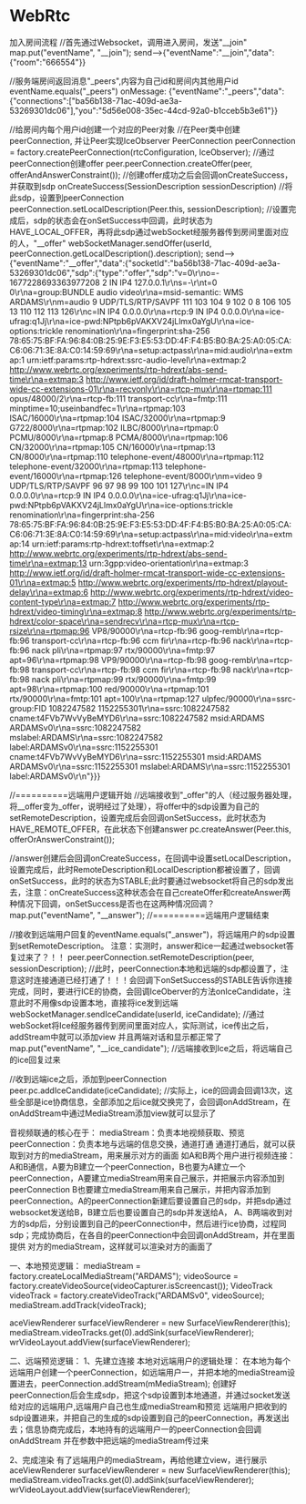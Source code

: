 # WebRtc

加入房间流程
//首先通过Websocket，调用进入房间，发送"__join"
map.put("eventName", "__join");
send-->{"eventName":"__join","data":{"room":"666554"}}

//服务端房间返回消息"_peers",内容为自己id和房间内其他用户id
eventName.equals("_peers")
onMessage: {"eventName":"_peers","data":{"connections":["ba56b138-71ac-409d-ae3a-53269301dc06"],"you":"5d56e008-35ec-44cd-92a0-b1cceb5b3e61"}}

//给房间内每个用户id创建一个对应的Peer对象
//在Peer类中创建peerConnection, 并让Peer实现IceObserver
PeerConnection peerConnection = factory.createPeerConnection(rtcConfiguration,  IceObserver);
//通过peerConnection创建offer
peer.peerConnection.createOffer(peer, offerAndAnswerConstraint());
//创建offer成功之后会回调onCreateSuccess，并获取到sdp
onCreateSuccess(SessionDescription sessionDescription)
//将此sdp，设置到peerConnection
peerConnection.setLocalDescription(Peer.this, sessionDescription);
//设置完成后，sdp的状态会在onSetSuccess中回调，此时状态为HAVE_LOCAL_OFFER，再将此sdp通过webSocket经服务器传到房间里面对应的人，"__offer"
webSocketManager.sendOffer(userId, peerConnection.getLocalDescription().description);
send-->{"eventName":"__offer","data":{"socketId":"ba56b138-71ac-409d-ae3a-53269301dc06","sdp":{"type":"offer","sdp":"v=0\r\no=- 1677228693363977208 2 IN IP4 127.0.0.1\r\ns=-\r\nt=0 0\r\na=group:BUNDLE audio video\r\na=msid-semantic: WMS ARDAMS\r\nm=audio 9 UDP/TLS/RTP/SAVPF 111 103 104 9 102 0 8 106 105 13 110 112 113 126\r\nc=IN IP4 0.0.0.0\r\na=rtcp:9 IN IP4 0.0.0.0\r\na=ice-ufrag:q1Jj\r\na=ice-pwd:NPtpb6pVAKXV24jLlmx0aYgU\r\na=ice-options:trickle renomination\r\na=fingerprint:sha-256 78:65:75:BF:FA:96:84:0B:25:9E:F3:E5:53:DD:4F:F4:B5:B0:BA:25:A0:05:CA:C6:06:71:3E:8A:C0:14:59:69\r\na=setup:actpass\r\na=mid:audio\r\na=extmap:1 urn:ietf:params:rtp-hdrext:ssrc-audio-level\r\na=extmap:2 http://www.webrtc.org/experiments/rtp-hdrext/abs-send-time\r\na=extmap:3 http://www.ietf.org/id/draft-holmer-rmcat-transport-wide-cc-extensions-01\r\na=recvonly\r\na=rtcp-mux\r\na=rtpmap:111 opus/48000/2\r\na=rtcp-fb:111 transport-cc\r\na=fmtp:111 minptime=10;useinbandfec=1\r\na=rtpmap:103 ISAC/16000\r\na=rtpmap:104 ISAC/32000\r\na=rtpmap:9 G722/8000\r\na=rtpmap:102 ILBC/8000\r\na=rtpmap:0 PCMU/8000\r\na=rtpmap:8 PCMA/8000\r\na=rtpmap:106 CN/32000\r\na=rtpmap:105 CN/16000\r\na=rtpmap:13 CN/8000\r\na=rtpmap:110 telephone-event/48000\r\na=rtpmap:112 telephone-event/32000\r\na=rtpmap:113 telephone-event/16000\r\na=rtpmap:126 telephone-event/8000\r\nm=video 9 UDP/TLS/RTP/SAVPF 96 97 98 99 100 101 127\r\nc=IN IP4 0.0.0.0\r\na=rtcp:9 IN IP4 0.0.0.0\r\na=ice-ufrag:q1Jj\r\na=ice-pwd:NPtpb6pVAKXV24jLlmx0aYgU\r\na=ice-options:trickle renomination\r\na=fingerprint:sha-256 78:65:75:BF:FA:96:84:0B:25:9E:F3:E5:53:DD:4F:F4:B5:B0:BA:25:A0:05:CA:C6:06:71:3E:8A:C0:14:59:69\r\na=setup:actpass\r\na=mid:video\r\na=extmap:14 urn:ietf:params:rtp-hdrext:toffset\r\na=extmap:2 http://www.webrtc.org/experiments/rtp-hdrext/abs-send-time\r\na=extmap:13 urn:3gpp:video-orientation\r\na=extmap:3 http://www.ietf.org/id/draft-holmer-rmcat-transport-wide-cc-extensions-01\r\na=extmap:5 http://www.webrtc.org/experiments/rtp-hdrext/playout-delay\r\na=extmap:6 http://www.webrtc.org/experiments/rtp-hdrext/video-content-type\r\na=extmap:7 http://www.webrtc.org/experiments/rtp-hdrext/video-timing\r\na=extmap:8 http://www.webrtc.org/experiments/rtp-hdrext/color-space\r\na=sendrecv\r\na=rtcp-mux\r\na=rtcp-rsize\r\na=rtpmap:96 VP8/90000\r\na=rtcp-fb:96 goog-remb\r\na=rtcp-fb:96 transport-cc\r\na=rtcp-fb:96 ccm fir\r\na=rtcp-fb:96 nack\r\na=rtcp-fb:96 nack pli\r\na=rtpmap:97 rtx/90000\r\na=fmtp:97 apt=96\r\na=rtpmap:98 VP9/90000\r\na=rtcp-fb:98 goog-remb\r\na=rtcp-fb:98 transport-cc\r\na=rtcp-fb:98 ccm fir\r\na=rtcp-fb:98 nack\r\na=rtcp-fb:98 nack pli\r\na=rtpmap:99 rtx/90000\r\na=fmtp:99 apt=98\r\na=rtpmap:100 red/90000\r\na=rtpmap:101 rtx/90000\r\na=fmtp:101 apt=100\r\na=rtpmap:127 ulpfec/90000\r\na=ssrc-group:FID 1082247582 1152255301\r\na=ssrc:1082247582 cname:t4FVb7WvVyBeMYD6\r\na=ssrc:1082247582 msid:ARDAMS ARDAMSv0\r\na=ssrc:1082247582 mslabel:ARDAMS\r\na=ssrc:1082247582 label:ARDAMSv0\r\na=ssrc:1152255301 cname:t4FVb7WvVyBeMYD6\r\na=ssrc:1152255301 msid:ARDAMS ARDAMSv0\r\na=ssrc:1152255301 mslabel:ARDAMS\r\na=ssrc:1152255301 label:ARDAMSv0\r\n"}}}

//==========远端用户逻辑开始
//远端接收到"_offer"的人（经过服务器处理，将__offer变为_offer，说明经过了处理），将offer中的sdp设置为自己的setRemoteDescription，设置完成后会回调onSetSuccess，此时状态为HAVE_REMOTE_OFFER，在此状态下创建answer
pc.createAnswer(Peer.this, offerOrAnswerConstraint());

//answer创建后会回调onCreateSuccess，在回调中设置setLocalDescription，设置完成后，此时RemoteDescription和LocalDescription都被设置了，回调onSetSuccess，此时的状态为STABLE;此时要通过websocket将自己的sdp发出去，注意：onCreateSuccess这种状态会在自己createOffer和createAnswer两种情况下回调，onSetSuccess是否也在这两种情况回调？
map.put("eventName", "__answer");
//==========远端用户逻辑结束

//接收到远端用户回复的eventName.equals("_answer")，将远端用户的sdp设置到setRemoteDescription。 注意：实测时，answer和ice一起通过websocket答复过来了？！！
peer.peerConnection.setRemoteDescription(peer, sessionDescription);
//此时，peerConnection本地和远端的sdp都设置了，注意这时连接通道已经打通了！！！会回调下onSetSuccess的STABLE告诉你连接完成，同时，要进行ICE的协商，会回调IceOberver的方法onIceCandidate，注意此时不用像sdp设置本地，直接将ice发到远端
webSocketManager.sendIceCandidate(userId, iceCandidate);
//通过webSocket将Ice经服务器传到房间里面对应人，实际测试，ice传出之后，addStream中就可以添加view 并且两端对话和显示都正常了
map.put("eventName", "__ice_candidate");
//远端接收到Ice之后，将远端自己的ice回复过来

//收到远端ice之后，添加到peerConnection
peer.pc.addIceCandidate(iceCandidate);
//实际上，ice的回调会回调13次，这些全部是ice协商信息，全部添加之后ice就交换完了，会回调onAddStream，在onAddStream中通过MediaStream添加view就可以显示了


音视频联通的核心在于：
mediaStream：负责本地视频获取、预览
peerConnection：负责本地与远端的信息交换，通道打通
通道打通后，就可以获取到对方的mediaStream，用来展示对方的画面
如A和B两个用户进行视频连接：
A和B通信，A要为B建立一个peerConnection，B也要为A建立一个peerConnection，A要建立mediaStream用来自己展示，并把展示内容添加到peerConnection
B也要建立mediaStream用来自己展示，并把内容添加到peerConnection。A的peerConnection新建后要设置自己的sdp，并把sdp通过websocket发送给B，B建立后也要设置自己的sdp并发送给A，
A、B两端收到对方的sdp后，分别设置到自己的peerConnection中，然后进行ice协商，过程同sdp；完成协商后，在各自的peerConnection中会回调onAddStream，并在里面提供
对方的mediaStream，这样就可以渲染对方的画面了


一、本地预览逻辑：
mediaStream = factory.createLocalMediaStream("ARDAMS");
videoSource = factory.createVideoSource(videoCapturer.isScreencast());
VideoTrack videoTrack = factory.createVideoTrack("ARDAMSv0", videoSource);
mediaStream.addTrack(videoTrack);

aceViewRenderer surfaceViewRenderer = new SurfaceViewRenderer(this);
mediaStream.videoTracks.get(0).addSink(surfaceViewRenderer);
wrVideoLayout.addView(surfaceViewRenderer);

二、远端预览逻辑：
1、先建立连接
本地对远端用户的逻辑处理：
在本地为每个远端用户创建一个peerConnection，如远端用户一，并把本地的mediaStream设置进去，peerConnection.addStream(mMediaStream);
创建好peerConnection后会生成sdp，把这个sdp设置到本地通道，并通过socket发送给对应的远端用户,远端用户自己也生成mediaStream和预览
远端用户把收到的sdp设置进来，并把自己的生成的sdp设置到自己的peerConnection，再发送出去；信息协商完成后，本地持有的远端用户一的peerConnection会回调onAddStream
并在参数中把远端的mediaStream传过来

2、完成渲染
有了远端用户的mediaStream，再给他建立view，进行展示
aceViewRenderer surfaceViewRenderer = new SurfaceViewRenderer(this);
mediaStream.videoTracks.get(0).addSink(surfaceViewRenderer);
wrVideoLayout.addView(surfaceViewRenderer);